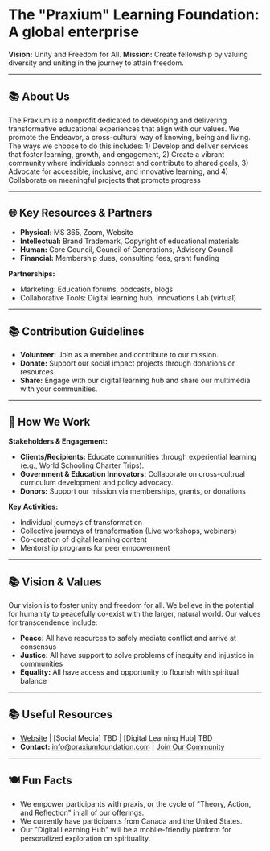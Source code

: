 # **The "Praxium" Learning Foundation: A global enterprise**
**Vision:** Unity and Freedom for All.
**Mission:** Create fellowship by valuing diversity and uniting in the journey to attain freedom.

---

## 📚 About Us  
The Praxium is a nonprofit dedicated to developing and delivering transformative educational experiences that align with our values. We promote the Endeavor, a cross-cultural way of knowing, being and living. The ways we choose to do this includes: 1) Develop and deliver services that foster learning, growth, and engagement, 2) Create a vibrant community where individuals connect and contribute to shared goals, 3) Advocate for accessible, inclusive, and innovative learning, and 4) Collaborate on meaningful projects that promote progress

---

## 🌐 Key Resources & Partners  
- **Physical:** MS 365, Zoom, Website  
- **Intellectual:** Brand Trademark, Copyright of educational materials  
- **Human:** Core Council, Council of Generations, Advisory Council  
- **Financial:** Membership dues, consulting fees, grant funding 

**Partnerships:**  
- Marketing: Education forums, podcasts, blogs  
- Collaborative Tools: Digital learning hub, Innovations Lab (virtual)  

---

## 📚 Contribution Guidelines  
- **Volunteer:** Join as a member and contribute to our mission.  
- **Donate:** Support our social impact projects through donations or resources.  
- **Share:** Engage with our digital learning hub and share our multimedia with your communities.  

---

## 🧩 How We Work  
**Stakeholders & Engagement:**  
- **Clients/Recipients:** Educate communities through experiential learning (e.g., World Schooling Charter Trips).  
- **Government & Education Innovators:** Collaborate on cross-cultrual curriculum development and policy advocacy.  
- **Donors:** Support our mission via memberships, grants, or donations  

**Key Activities:**  
- Individual journeys of transformation
- Collective journeys of transformation (Live workshops, webinars)
- Co-creation of digital learning content  
- Mentorship programs for peer empowerment  

---

## 📚 Vision & Values  
Our vision is to foster unity and freedom for all. We believe in the potential for humanity to peacefully co-exist with the larger, natural world. Our values for transcendence include:  
- **Peace:** All have resources to safely mediate conflict and arrive at consensus   
- **Justice:** All have support to solve problems of inequity and injustice in communities  
- **Equality:** All have access and opportunity to flourish with spiritual balance 

---

## 📚 Useful Resources  
- [Website](https://www.praxiumfoundation.com) | [Social Media] TBD | [Digital Learning Hub] TBD
- **Contact:** info@praxiumfoundation.com | [Join Our Community](https://www.praxiumfoundation.com/contact)

---

## 🍽️ Fun Facts  
- We empower participants with praxis, or the cycle of "Theory, Action, and Reflection" in all of our offerings.
- We currently have participants from Canada and the United States.  
- Our "Digital Learning Hub" will be a mobile-friendly platform for personalized exploration on spirituality.  
